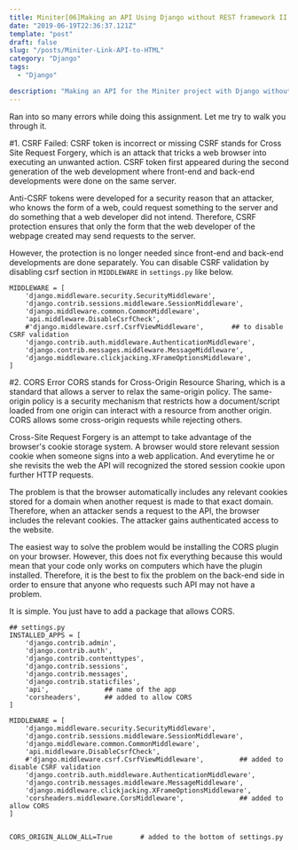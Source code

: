 ```yaml
---
title: Miniter[06]Making an API Using Django without REST framework II
date: "2019-06-19T22:36:37.121Z"
template: "post"
draft: false
slug: "/posts/Miniter-Link-API-to-HTML"
category: "Django"
tags:
  - "Django"

description: "Making an API for the Miniter project with Django without using the REST framework."
---
```


Ran into so many errors while doing this assignment. Let me try to walk you through it.

#1. CSRF Failed: CSRF token is incorrect or missing
CSRF stands for Cross Site Request Forgery, which is an attack that tricks a web browser into executing an unwanted action. CSRF token first appeared during the second generation of the web development where front-end and back-end developments were done on the same server.

Anti-CSRF tokens were developed for a security reason that an attacker, who knows the form of a web, could request something to the server and do something that a web developer did not intend. Therefore, CSRF protection ensures that only the form that the web developer of the webpage created may send requests to the server.

However, the protection is no longer needed since front-end and back-end developments are done separately. You can disable CSRF validation by disabling csrf section in `MIDDLEWARE` in `settings.py` like below.

```
MIDDLEWARE = [
    'django.middleware.security.SecurityMiddleware',
    'django.contrib.sessions.middleware.SessionMiddleware',
    'django.middleware.common.CommonMiddleware',
    'api.middleware.DisableCsrfCheck',
    #'django.middleware.csrf.CsrfViewMiddleware',       ## to disable CSRF validation
    'django.contrib.auth.middleware.AuthenticationMiddleware',
    'django.contrib.messages.middleware.MessageMiddleware',
    'django.middleware.clickjacking.XFrameOptionsMiddleware',
]
```

#2. CORS Error
CORS stands for Cross-Origin Resource Sharing, which is a standard that allows a server to relax the same-origin policy. The same-origin policy is a security mechanism that restricts how a document/script loaded from one origin can interact with a resource from another origin. CORS allows some cross-origin requests while rejecting others.

Cross-Site Request Forgery is an attempt to take advantage of the browser's cookie storage system. A browser would store relevant session cookie when someone signs into a web application. And everytime he or she revisits the web the API will recognized the stored session cookie upon further HTTP requests.

The problem is that the browser automatically includes any relevant cookies stored for a domain when another request is made to that exact domain. Therefore, when an attacker sends a request to the API, the browser includes the relevant cookies. The attacker gains authenticated access to the website.

The easiest way to solve the problem would be installing the CORS plugin on your browser. However, this does not fix everything because this would mean that your code only works on computers which have the plugin installed. Therefore, it is the best to fix the problem on the back-end side in order to ensure that anyone who requests such API may not have a problem.

It is simple. You just have to add a package that allows CORS.

```
## settings.py
INSTALLED_APPS = [
    'django.contrib.admin',
    'django.contrib.auth',
    'django.contrib.contenttypes',
    'django.contrib.sessions',
    'django.contrib.messages',
    'django.contrib.staticfiles',
    'api',              ## name of the app
    'corsheaders',      ## added to allow CORS
]

MIDDLEWARE = [
    'django.middleware.security.SecurityMiddleware',
    'django.contrib.sessions.middleware.SessionMiddleware',
    'django.middleware.common.CommonMiddleware',
    'api.middleware.DisableCsrfCheck',
    #'django.middleware.csrf.CsrfViewMiddleware',         ## added to disable CSRF validation
    'django.contrib.auth.middleware.AuthenticationMiddleware',
    'django.contrib.messages.middleware.MessageMiddleware',
    'django.middleware.clickjacking.XFrameOptionsMiddleware',
    'corsheaders.middleware.CorsMiddleware',              ## added to allow CORS
]


CORS_ORIGIN_ALLOW_ALL=True       # added to the bottom of settings.py
```

